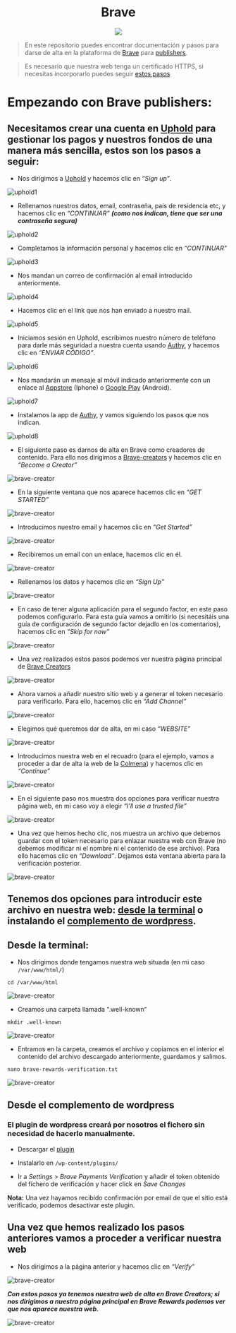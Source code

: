 <h1 align="center">Brave </h1>

<p align="center"> 
<img src="images/braveSvQ.png">
</p>

> En este repositorio puedes encontrar documentación y pasos para darse de alta en la plataforma de [Brave](https://brave.com) para [publishers](https://publishers.basicattentiontoken.org).

> Es necesario que nuestra web tenga un certificado HTTPS, si necesitas incorporarlo puedes seguir [estos pasos]()

# Empezando con Brave publishers:

## Necesitamos crear una cuenta en [Uphold](https://uphold.com/) para gestionar los pagos y nuestros fondos de una manera más sencilla, estos son los pasos a seguir:

* Nos dirigimos a [Uphold](https://uphold.com) y hacemos clic en _“Sign up”_.

![uphold1](images/inst1.png)

* Rellenamos nuestros datos, email, contraseña, país de residencia etc, y hacemos clic en _“CONTINUAR”_ **_(como nos indican, tiene que ser una contraseña segura)_**

![uphold2](images/inst2.png)

* Completamos la información personal y hacemos clic en _“CONTINUAR”_

![uphold3](images/inst3.png)

* Nos mandan un correo de confirmación al email introducido anteriormente.

![uphold4](images/inst4.png)

* Hacemos clic en el link que nos han enviado a nuestro mail.

![uphold5](images/inst5.png)

* Iniciamos sesión en Uphold, escribimos nuestro número de teléfono para darle más seguridad a nuestra cuenta usando [Authy](https://authy.com), y hacemos clic en _“ENVIAR CÓDIGO”_. 

![uphold6](images/inst6.png)

* Nos mandarán un mensaje al móvil indicado anteriormente con un enlace al [Appstore](https://itunes.apple.com/us/app/authy/id494168017) (Iphone) o [Google Play](https://play.google.com/store/apps/details?id=com.authy.authy) (Android).

![uphold7](images/inst7.jpg)

* Instalamos la app de [Authy](https://authy.com/download/), y vamos siguiendo los pasos que nos indican.

![uphold8](images/gif1.gif)

* El siguiente paso es darnos de alta en Brave como creadores de contenido. Para ello nos dirigimos a [Brave-creators](https://brave.com/creators/) y hacemos clic en _“Become a Creator”_

![brave-creator](images/inst7.png)

* En la siguiente ventana que nos aparece hacemos clic en _“GET STARTED”_

![brave-creator](images/inst8.png)

* Introducimos nuestro email y hacemos clic en _“Get Started”_

![brave-creator](images/inst9.png)

* Recibiremos un email con un enlace, hacemos clic en él.

![brave-creator](images/inst10.png)

* Rellenamos los datos y hacemos clic en _“Sign Up”_

![brave-creator](images/inst11.png)

* En caso de tener alguna aplicación para el segundo factor, en este paso podemos configurarlo. Para esta guía vamos a omitirlo (si necesitáis una guía de configuración de segundo factor dejadlo en los comentarios), hacemos clic en _“Skip for now”_

![brave-creator](images/inst12.png)

* Una vez realizados estos pasos podemos ver nuestra página principal de [Brave Creators](https://brave.com/creators/)

![brave-creator](images/inst13.png)

* Ahora vamos a añadir nuestro sitio web y a generar el token necesario para verificarlo. Para ello, hacemos clic en _“Add Channel”_

![brave-creator](images/inst14.png)

* Elegimos qué queremos dar de alta, en mi caso _“WEBSITE”_

![brave-creator](images/inst15.png)

* Introducimos nuestra web en el recuadro (para el ejemplo, vamos a proceder a dar de alta la web de la [Colmena](https://www.coworkingcolmena.com/)) y hacemos clic en _“Continue”_

![brave-creator](images/inst16.png)

* En el siguiente paso nos muestra dos opciones para verificar nuestra página web, en mi caso voy a elegir  _“I’ll use a trusted file”_

![brave-creator](images/inst17.png)

* Una vez que hemos hecho clic, nos muestra un archivo que debemos guardar con el token necesario para enlazar nuestra web con Brave (no debemos modificar ni el nombre ni el contenido de ese archivo). Para ello hacemos clic en _“Download”_.
Dejamos esta ventana abierta para la verificación posterior.

![brave-creator](images/inst18.png)

## Tenemos dos opciones para introducir este archivo en nuestra web: [desde la terminal](https://github.com/Colm3na/Brave/tree/wimelTest#desde-la-terminal) o instalando el [complemento de wordpress](https://github.com/Colm3na/Brave/tree/wimelTest#desde-el-complemento-de-wordpress).

## Desde la terminal:

* Nos dirigimos donde tengamos nuestra web situada (en mi caso `/var/www/html/`)

`cd /var/www/html`

![brave-creator](images/inst19.png)

* Creamos una carpeta llamada “.well-known”

`mkdir .well-known`

![brave-creator](images/inst20.png)

* Entramos en la carpeta, creamos el archivo y copiamos en el interior el contenido del archivo descargado anteriormente, guardamos y salimos.

`nano brave-rewards-verification.txt`

![brave-creator](images/inst21.png)

## Desde el complemento de wordpress

### El plugin de wordpress creará por nosotros el fichero sin necesidad de hacerlo manualmente.

* Descargar el [plugin](https://wordpress.org/plugins/brave-payments-verification/)

* Instalarlo en `/wp-content/plugins/` 

* Ir a _Settings_ > _Brave Payments Verification_ y añadir el token obtenido del fichero de verificación y hacer click en _Save Changes_

**Nota:** Una vez hayamos recibido confirmación por email de que el sitio está verificado, podemos desactivar este plugin.

## Una vez que hemos realizado los pasos anteriores vamos a proceder a verificar nuestra web

* Nos dirigimos a la página anterior y hacemos clic en _“Verify”_

![brave-creator](images/inst22.png)

_**Con estos pasos ya tenemos nuestra web de alta en Brave Creators; si nos dirigimos a nuestra página principal en Brave Rewards podemos ver que nos aparece nuestra web.**_

![brave-creator](images/inst23.png)
